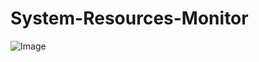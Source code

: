 # System-Resources-Monitor

![Image](https://github.com/user-attachments/assets/08da3eda-ca0e-4ea1-a51d-7034bc09fc6b)